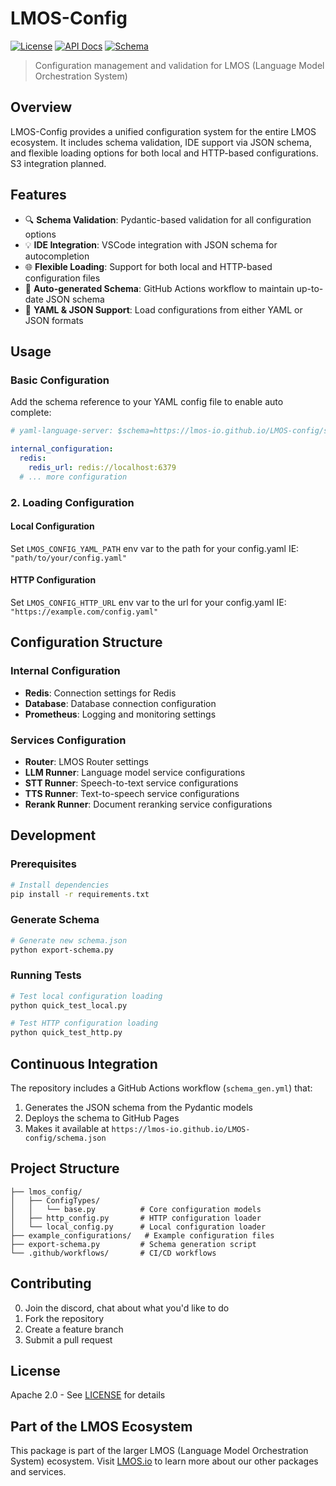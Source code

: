 # LMOS-Config
[![License](https://img.shields.io/badge/License-Apache_2.0-blue.svg)](https://opensource.org/licenses/Apache-2.0)
[![API Docs](https://img.shields.io/badge/API-Documentation-green)](https://docs.lmos.io)
[![Schema](https://img.shields.io/badge/Schema-JSON-blue)](https://lmos-io.github.io/LMOS-config/schema.json)

> Configuration management and validation for LMOS (Language Model Orchestration System)

## Overview
LMOS-Config provides a unified configuration system for the entire LMOS ecosystem. It includes schema validation, IDE support via JSON schema, and flexible loading options for both local and HTTP-based configurations. S3 integration planned.

## Features
- 🔍 **Schema Validation**: Pydantic-based validation for all configuration options
- 💡 **IDE Integration**: VSCode integration with JSON schema for autocompletion
- 🌐 **Flexible Loading**: Support for both local and HTTP-based configuration files
- 🔄 **Auto-generated Schema**: GitHub Actions workflow to maintain up-to-date JSON schema
- 📝 **YAML & JSON Support**: Load configurations from either YAML or JSON formats

## Usage

### Basic Configuration
Add the schema reference to your YAML config file to enable auto complete:
```yaml
# yaml-language-server: $schema=https://lmos-io.github.io/LMOS-config/schema.json

internal_configuration:
  redis:
    redis_url: redis://localhost:6379
  # ... more configuration
```

### 2. Loading Configuration

#### Local Configuration
Set `LMOS_CONFIG_YAML_PATH` env var to the path for your config.yaml IE: `"path/to/your/config.yaml"`

#### HTTP Configuration
Set `LMOS_CONFIG_HTTP_URL` env var to the url for your config.yaml IE: `"https://example.com/config.yaml"`


## Configuration Structure

### Internal Configuration
- **Redis**: Connection settings for Redis
- **Database**: Database connection configuration
- **Prometheus**: Logging and monitoring settings

### Services Configuration
- **Router**: LMOS Router settings
- **LLM Runner**: Language model service configurations
- **STT Runner**: Speech-to-text service configurations
- **TTS Runner**: Text-to-speech service configurations
- **Rerank Runner**: Document reranking service configurations

## Development

### Prerequisites
```bash
# Install dependencies
pip install -r requirements.txt
```

### Generate Schema
```bash
# Generate new schema.json
python export-schema.py
```

### Running Tests
```bash
# Test local configuration loading
python quick_test_local.py

# Test HTTP configuration loading
python quick_test_http.py
```

## Continuous Integration

The repository includes a GitHub Actions workflow (`schema_gen.yml`) that:
1. Generates the JSON schema from the Pydantic models
2. Deploys the schema to GitHub Pages
3. Makes it available at `https://lmos-io.github.io/LMOS-config/schema.json`

## Project Structure
```
├── lmos_config/
│   ├── ConfigTypes/
│   │   └── base.py          # Core configuration models
│   ├── http_config.py       # HTTP configuration loader
│   └── local_config.py      # Local configuration loader
├── example_configurations/   # Example configuration files
├── export-schema.py         # Schema generation script
└── .github/workflows/       # CI/CD workflows
```

## Contributing
0. Join the discord, chat about what you'd like to do
1. Fork the repository
2. Create a feature branch
3. Submit a pull request

## License
Apache 2.0 - See [LICENSE](LICENSE) for details

## Part of the LMOS Ecosystem
This package is part of the larger LMOS (Language Model Orchestration System) ecosystem. Visit [LMOS.io](https://lmos.io) to learn more about our other packages and services.